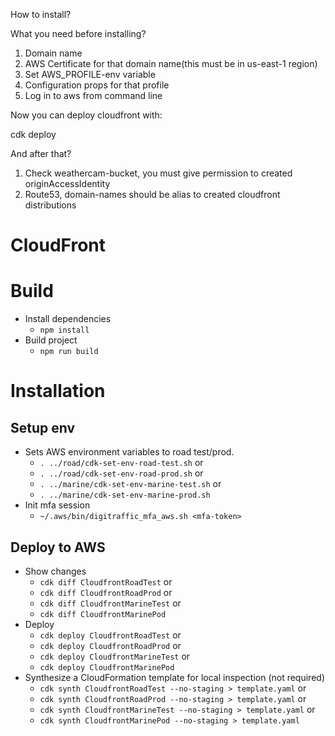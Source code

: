 How to install?

What you need before installing?
1. Domain name
2. AWS Certificate for that domain name(this must be in us-east-1 region)
3. Set AWS_PROFILE-env variable
4. Configuration props for that profile
5. Log in to aws from command line

Now you can deploy cloudfront with:

cdk deploy

And after that?
1. Check weathercam-bucket, you must give permission to created originAccessIdentity
2. Route53, domain-names should be alias to created cloudfront distributions


# CloudFront

# Build

* Install dependencies 
    * `npm install` 
* Build project
    * `npm run build`

# Installation

## Setup env

* Sets AWS environment variables to road test/prod.
    * `. ../road/cdk-set-env-road-test.sh` or 
    * `. ../road/cdk-set-env-road-prod.sh` or
    * `. ../marine/cdk-set-env-marine-test.sh` or
    * `. ../marine/cdk-set-env-marine-prod.sh`
* Init mfa session
    * `~/.aws/bin/digitraffic_mfa_aws.sh <mfa-token>`  

## Deploy to AWS

* Show changes
    * `cdk diff CloudfrontRoadTest` or 
    * `cdk diff CloudfrontRoadProd` or
    * `cdk diff CloudfrontMarineTest` or 
    * `cdk diff CloudfrontMarinePod` 
* Deploy
    * `cdk deploy CloudfrontRoadTest` or 
    * `cdk deploy CloudfrontRoadProd` or
    * `cdk deploy CloudfrontMarineTest` or 
    * `cdk deploy CloudfrontMarinePod` 
* Synthesize a CloudFormation template for local inspection (not required)
    * `cdk synth CloudfrontRoadTest --no-staging > template.yaml` or
    * `cdk synth CloudfrontRoadProd --no-staging > template.yaml` or
    * `cdk synth CloudfrontMarineTest --no-staging > template.yaml` or
    * `cdk synth CloudfrontMarinePod --no-staging > template.yaml` 
